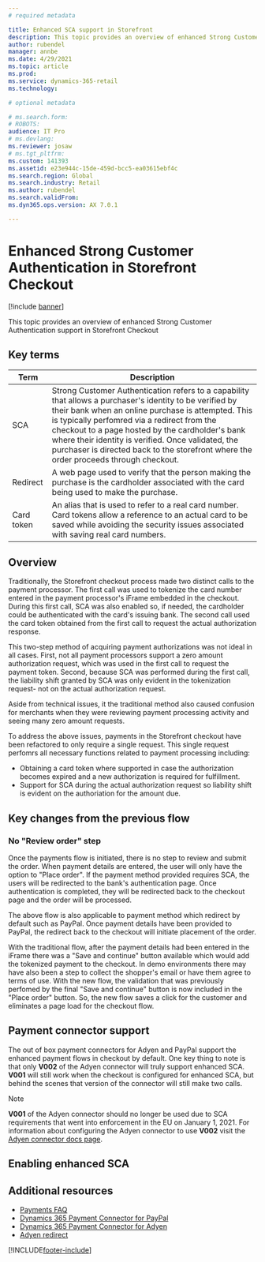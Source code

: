 ```yaml
---
# required metadata

title: Enhanced SCA support in Storefront
description: This topic provides an overview of enhanced Strong Customer Authentication support for Storefront checkout
author: rubendel
manager: annbe
ms.date: 4/29/2021
ms.topic: article
ms.prod: 
ms.service: dynamics-365-retail
ms.technology: 

# optional metadata

# ms.search.form: 
# ROBOTS: 
audience: IT Pro
# ms.devlang: 
ms.reviewer: josaw
# ms.tgt_pltfrm: 
ms.custom: 141393
ms.assetid: e23e944c-15de-459d-bcc5-ea03615ebf4c
ms.search.region: Global
ms.search.industry: Retail
ms.author: rubendel
ms.search.validFrom: 
ms.dyn365.ops.version: AX 7.0.1

---
```


# Enhanced Strong Customer Authentication in Storefront Checkout

[!include [banner](../includes/banner.md)]

This topic provides an overview of enhanced Strong Customer Authentication support in Storefront Checkout

## Key terms

| Term | Description |
|---|---|
| SCA | Strong Customer Authentication refers to a capability that allows a purchaser's identity to be verified by their bank when an online purchase is attempted. This is typically perfomred via a redirect from the checkout to a page hosted by the cardholder's bank where their identity is verified. Once validated, the purchaser is directed back to the storefront where the order proceeds through checkout. |
| Redirect | A web page used to verify that the person making the purchase is the cardholder associated with the card being used to make the purchase.
| Card token | An alias that is used to refer to a real card number. Card tokens allow a reference to an actual card to be saved while avoiding the security issues associated with saving real card numbers. | 

## Overview

Traditionally, the Storefront checkout process made two distinct calls to the payment processor. The first call was used to tokenize the card number entered in the payment processor's iFrame embedded in the checkout. During this first call, SCA was also enabled so, if needed, the cardholder could be authenticated with the card's issuing bank. The second call used the card token obtained from the first call to request the actual authorization response. 

This two-step method of acquiring payment authorizations was not ideal in all cases. First, not all payment processors support a zero amount authorization request, which was used in the first call to request the payment token. Second, because SCA was performed during the first call, the liability shift granted by SCA was only evident in the tokenization request- not on the actual authorization request. 

Aside from technical issues, it the traditional method also caused confusion for merchants when they were reviewing payment processing activity and seeing many zero amount requests. 

To address the above issues, payments in the Storefront checkout have been refactored to only require a single request. This single request perfomrs all necessary functions related to payment processing including:

- Obtaining a card token where supported in case the authorization becomes expired and a new authorization is required for fulfillment. 
- Support for SCA during the actual authorization request so liability shift is evident on the authoriation for the amount due.

## Key changes from the previous flow

### No "Review order" step

Once the payments flow is initiated, there is no step to review and submit the order. When payment details are entered, the user will only have the option to "Place order". If the payment method provided requires SCA, the users will be redirected to the bank's authentication page. Once authentication is completed, they will be redirected back to the checkout page and the order will be processed. 

The above flow is also applicable to payment method which redirect by default such as PayPal. Once payment details have been provided to PayPal, the redirect back to the checkout will initiate placement of the order. 

With the traditional flow, after the payment details had been entered in the iFrame there was a "Save and continue" button available which would add the tokenized payment to the checkout. In demo environments there may have also been a step to collect the shopper's email or have them agree to terms of use. With the new flow, the validation that was previously perfomed by the final "Save and continue" button is now included in the "Place order" button. So, the new flow saves a click for the customer and eliminates a page load for the checkout flow. 

## Payment connector support

The out of box payment connectors for Adyen and PayPal support the enhanced payment flows in checkout by default. One key thing to note is that only **V002** of the Adyen connector will truly support enhanced SCA. **V001** will still work when the checkout is configured for enhanced SCA, but behind the scenes that version of the connector will still make two calls. 

> [!NOTE]
> **V001** of the Adyen connector should no longer be used due to SCA requirements that went into enforcement in the EU on January 1, 2021. For information about configuring the Adyen connector to use **V002** visit the [Adyen connector docs page](adyen-connector?tabs=8-1-3#set-up-a-processor-for-new-credit-cards).

## Enabling enhanced SCA

## Additional resources

- [Payments FAQ](dev-itpro/payments-retail.md)
- [Dynamics 365 Payment Connector for PayPal](paypal.md)
- [Dynamics 365 Payment Connector for Adyen](adyen-connector.md)
- [Adyen redirect](adyen_redirect.md)


[!INCLUDE[footer-include](../includes/footer-banner.md)]
